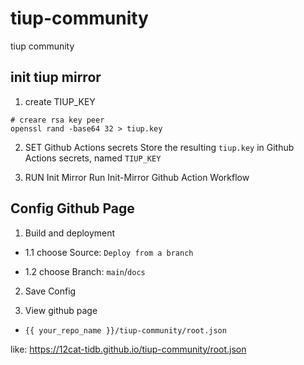 # tiup-community
tiup community 


## init tiup mirror 
1. create TIUP_KEY 
```
# creare rsa key peer
openssl rand -base64 32 > tiup.key
```
2. SET Github Actions secrets
Store the resulting `tiup.key` in Github Actions secrets, named `TIUP_KEY`

3. RUN Init Mirror
Run Init-Mirror Github Action Workflow

## Config Github Page
1. Build and deployment

- 1.1 choose Source: `Deploy from a branch` 

- 1.2 choose Branch: `main`/`docs`

2. Save Config

3. View github page
- `{{ your_repo_name }}/tiup-community/root.json`

like: https://12cat-tidb.github.io/tiup-community/root.json